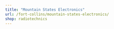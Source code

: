 ```yaml
---
title: "Mountain States Electronics"
url: /fort-collins/mountain-states-electronics/
shop: radiotechnics
---
```

